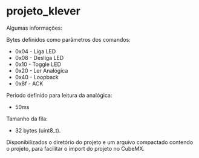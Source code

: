 # projeto_klever

Algumas informações: 

Bytes definidos como parâmetros dos comandos: 

* 0x04 - Liga LED
* 0x08 - Desliga LED
* 0x10 - Toggle LED
* 0x20 - Ler Analógica
* 0x40 - Loopback
* 0x8f - ACK

Periodo definido para leitura da analógica: 
* 50ms

Tamanho da fila: 
* 32 bytes (uint8_t).

Disponibilizados o diretório do projeto e um arquivo compactado contendo o projeto, para facilitar o import do projeto no CubeMX.
